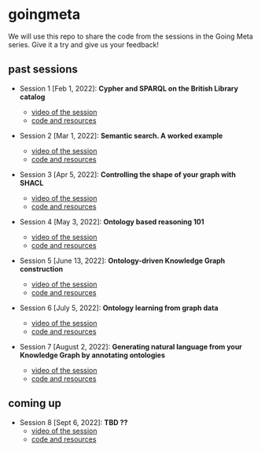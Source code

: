 # goingmeta

We will use this repo to share the code from the sessions in the Going Meta series. Give it a try and give us your feedback!

## past sessions

* Session 1 [Feb 1, 2022]: **Cypher and SPARQL on the British Library catalog**
    * [video of the session](https://www.youtube.com/watch?v=NQqWBnyQlS4)
    * [code and resources](https://github.com/jbarrasa/goingmeta/tree/main/session1)

* Session 2 [Mar 1, 2022]: **Semantic search. A worked example**
    * [video of the session](https://www.youtube.com/watch?v=y6eCKIRsA64)
    * [code and resources](https://github.com/jbarrasa/goingmeta/tree/main/session2)

* Session 3 [Apr 5, 2022]: **Controlling the shape of your graph with SHACL**
   * [video of the session](https://youtu.be/Zkgu7YauOfs?t=693)
   * [code and resources](https://github.com/jbarrasa/goingmeta/tree/main/session3)

* Session 4 [May 3, 2022]: **Ontology based reasoning 101**
   * [video of the session](https://www.youtube.com/watch?v=XX7Ppc5T0GE)
   * [code and resources](https://github.com/jbarrasa/goingmeta/tree/main/session4)

* Session 5 [June 13, 2022]: **Ontology-driven Knowledge Graph construction**
   * [video of the session](https://www.youtube.com/watch?v=05Wkg1p34ek)
   * [code and resources](https://github.com/jbarrasa/goingmeta/tree/main/session5)

* Session 6 [July 5, 2022]: **Ontology learning from graph data**
   * [video of the session](https://www.youtube.com/watch?v=fpt-OsGOzmo&t=1060s)
   * [code and resources](https://github.com/jbarrasa/goingmeta/tree/main/session6)

* Session 7 [August 2, 2022]: **Generating natural language from your Knowledge Graph by annotating ontologies**
   * [video of the session](https://youtu.be/Y_IygO4MOqc?t=445)
   * [code and resources](https://github.com/jbarrasa/goingmeta/tree/main/session7)

## coming up

* Session 8 [Sept 6, 2022]: **TBD ??**
   * [video of the session](#)
   * [code and resources](#)
